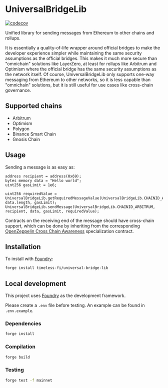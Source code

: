 # UniversalBridgeLib

[![codecov](https://codecov.io/gh/timeless-fi/universal-bridge-lib/branch/main/graph/badge.svg?token=19LGPZN9Y5)](https://codecov.io/gh/timeless-fi/universal-bridge-lib)

Unified library for sending messages from Ethereum to other chains and rollups.

It is essentially a quality-of-life wrapper around official bridges to make the developer experience simpler while maintaining the same security assumptions as the official bridges. This makes it much more secure than "omnichain" solutions like LayerZero, at least for rollups like Arbitrum and Optimism where the official bridge has the same security assumptions as the network itself. Of course, UniversalBridgeLib only supports one-way messaging from Ethereum to other networks, so it is less capable than "omnichain" solutions, but it is still useful for use cases like cross-chain governance.

## Supported chains

- Arbitrum
- Optimism
- Polygon
- Binance Smart Chain
- Gnosis Chain

## Usage

Sending a message is as easy as:

```solidity
address recipient = address(0x69);
bytes memory data = "Hello world";
uint256 gasLimit = 1e6;

uint256 requiredValue = UniversalBridgeLib.getRequiredMessageValue(UniversalBridgeLib.CHAINID_ARBITRUM, data.length, gasLimit);
UniversalBridgeLib.sendMessage(UniversalBridgeLib.CHAINID_ARBITRUM, recipient, data, gasLimit, requiredValue);
```

Contracts on the receiving end of the message should have cross-chain support, which can be done by inheriting from the corresponding [OpenZeppelin Cross Chain Awareness](https://docs.openzeppelin.com/contracts/4.x/api/crosschain) specialization contract.

## Installation

To install with [Foundry](https://github.com/foundry-rs/foundry):

```bash
forge install timeless-fi/universal-bridge-lib
```

## Local development

This project uses [Foundry](https://github.com/foundry-rs/foundry) as the development framework.

Please create a `.env` file before testing. An example can be found in `.env.example`.

### Dependencies

```bash
forge install
```

### Compilation

```bash
forge build
```

### Testing

```bash
forge test -f mainnet
```